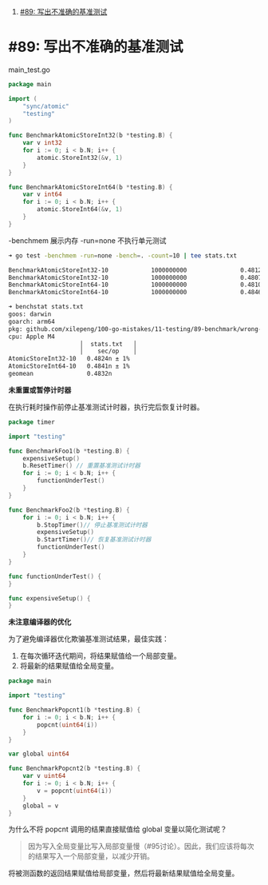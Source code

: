 1. [#89: 写出不准确的基准测试](#89-写出不准确的基准测试)


# #89: 写出不准确的基准测试

main_test.go
```go
package main

import (
	"sync/atomic"
	"testing"
)

func BenchmarkAtomicStoreInt32(b *testing.B) {
	var v int32
	for i := 0; i < b.N; i++ {
		atomic.StoreInt32(&v, 1)
	}
}

func BenchmarkAtomicStoreInt64(b *testing.B) {
	var v int64
	for i := 0; i < b.N; i++ {
		atomic.StoreInt64(&v, 1)
	}
}

```
-benchmem 展示内存
-run=none 不执行单元测试
```bash
➜ go test -benchmem -run=none -bench=. -count=10 | tee stats.txt

BenchmarkAtomicStoreInt32-10            1000000000               0.4812 ns/op
BenchmarkAtomicStoreInt32-10            1000000000               0.4807 ns/op
BenchmarkAtomicStoreInt64-10            1000000000               0.4810 ns/op
BenchmarkAtomicStoreInt64-10            1000000000               0.4846 ns/op

➜ benchstat stats.txt
goos: darwin
goarch: arm64
pkg: github.com/xilepeng/100-go-mistakes/11-testing/89-benchmark/wrong-assumptions
cpu: Apple M4
                    │  stats.txt   │
                    │    sec/op    │
AtomicStoreInt32-10   0.4824n ± 1%
AtomicStoreInt64-10   0.4841n ± 1%
geomean               0.4832n

```

**未重置或暂停计时器**

在执行耗时操作前停止基准测试计时器，执行完后恢复计时器。

```go
package timer

import "testing"

func BenchmarkFoo1(b *testing.B) {
	expensiveSetup()
	b.ResetTimer() // 重置基准测试计时器
	for i := 0; i < b.N; i++ {
		functionUnderTest()
	}
}

func BenchmarkFoo2(b *testing.B) {
	for i := 0; i < b.N; i++ {
		b.StopTimer()// 停止基准测试计时器
		expensiveSetup()
		b.StartTimer()// 恢复基准测试计时器
		functionUnderTest()
	}
}

func functionUnderTest() {
}

func expensiveSetup() {
}
```



**未注意编译器的优化**

为了避免编译器优化欺骗基准测试结果，最佳实践：
1. 在每次循环迭代期间，将结果赋值给一个局部变量。
2. 将最新的结果赋值给全局变量。

```go
package main

import "testing"

func BenchmarkPopcnt1(b *testing.B) {
	for i := 0; i < b.N; i++ {
		popcnt(uint64(i))
	}
}

var global uint64

func BenchmarkPopcnt2(b *testing.B) {
	var v uint64
	for i := 0; i < b.N; i++ {
		v = popcnt(uint64(i))
	}
	global = v
}
```
为什么不将 popcnt 调用的结果直接赋值给 global 变量以简化测试呢？
>因为写入全局变量比写入局部变量慢（#95讨论）。因此，我们应该将每次的结果写入一个局部变量，以减少开销。


将被测函数的返回结果赋值给局部变量，然后将最新结果赋值给全局变量。


